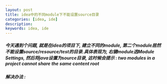 ```yaml
---
layout: post  
title: idea中的不同module下不能设置source目录  
categories: [idea, ide]  
description:  
keywords: idea, ide   
---
```


##### 今天遇到个问题, 就是在idea的项目下, 建立不同的module, 第二个module居然不能设置source/resource/test的目录.具体表现为, 右键module选Module Settings, 然后将java设置为source目录, 这时候会提示 : two modules in a project cannot share the same content root  

##### 解决办法 : 